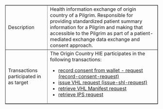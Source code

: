 <table border="1" class="dataframe table table-striped table-bordered">
  <tbody>
    <tr>
      <td>Description</td>
      <td>Health information exchange of origin country of a Pilgrim.  Responsible for providing standardized patient summary information for a Pilgrim and making that accessible to the Pilgrim as part of a patient-mediated exchange data exchange and consent approach.</td>
    </tr>
    <tr>
      <td>Transactions participated in as target</td>
      <td>
		  The Origin Country HIE participates in the following transactions:
		  <ul>
			  <li><a href="transactions.html#record-consent-request">record consent from wallet - request (record-consent-request)</a></li>
			  <li><a href="transactions.html#issue-vhl-request">issue VHL request (issue-shl-request)</a></li>		
		      <li><a href="transactions.html#retrieve-VHL-manifest-request">retrieve VHL Manifest request</a></li>
		      <li><a href="transactions.html#retrieve-IPS-request">retrieve IPS request</a></li>			  
		  </ul>
	  </td>
    </tr>
  </tbody>
</table>

